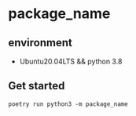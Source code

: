 # package_name

## environment

- Ubuntu20.04LTS && python 3.8 

## Get started

```
poetry run python3 -m package_name
```

